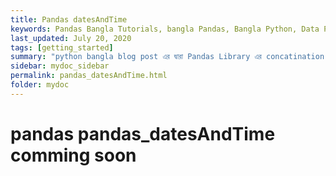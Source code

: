 ```yaml
---
title: Pandas datesAndTime
keywords: Pandas Bangla Tutorials, bangla Pandas, Bangla Python, Data Preprocessing Bangla, Monad wizard
last_updated: July 20, 2020
tags: [getting_started]
summary: "python bangla blog post এর দ্বারা Pandas Library এর concatination, join, merge related method গুলো আলোচিত হয়েছে ।"
sidebar: mydoc_sidebar
permalink: pandas_datesAndTime.html
folder: mydoc
---
```


# pandas pandas_datesAndTime comming soon











